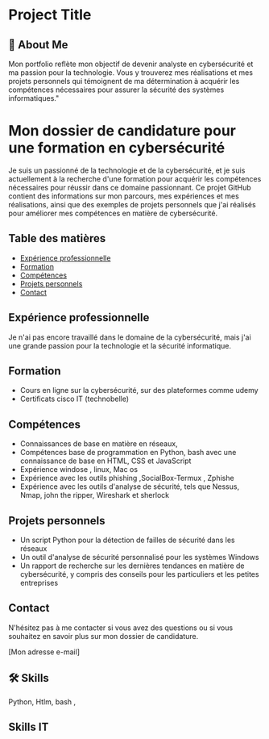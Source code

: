 

# Project Title

## 🚀 About Me
Mon portfolio reflète mon objectif de devenir analyste en cybersécurité et ma passion pour la technologie. Vous y trouverez mes réalisations et mes projets personnels qui témoignent de ma détermination à acquérir les compétences nécessaires pour assurer la sécurité des systèmes informatiques."

# Mon dossier de candidature pour une formation en cybersécurité

Je suis un passionné de la technologie et de la cybersécurité, et je suis actuellement à la recherche d'une formation pour acquérir les compétences nécessaires pour réussir dans ce domaine passionnant. Ce projet GitHub contient des informations sur mon parcours, mes expériences et mes réalisations, ainsi que des exemples de projets personnels que j'ai réalisés pour améliorer mes compétences en matière de cybersécurité.

## Table des matières

- [Expérience professionnelle](#expérience-professionnelle)
- [Formation](#formation)
- [Compétences](#compétences)
- [Projets personnels](#projets-personnels)
- [Contact](#contact)

## Expérience professionnelle

Je n'ai pas encore travaillé dans le domaine de la cybersécurité, mais j'ai une grande passion pour la technologie et la sécurité informatique.

## Formation

- Cours en ligne sur la cybersécurité, sur des plateformes comme udemy
- Certificats cisco IT (technobelle)

## Compétences

- Connaissances de base en matière en réseaux, 
- Compétences base de programmation en Python, bash  avec une connaissance de base en HTML, CSS et JavaScript
-  Expérience windose , linux, Mac os
-  Expérience avec les outils  phishing ,SocialBox-Termux , Zphishe
- Expérience avec les outils d'analyse de sécurité, tels que Nessus, Nmap, john the ripper, Wireshark et sherlock 

## Projets personnels

- Un script Python pour la détection de failles de sécurité dans les réseaux
- Un outil d'analyse de sécurité personnalisé pour les systèmes Windows
- Un rapport de recherche sur les dernières tendances en matière de cybersécurité, y compris des conseils pour les particuliers et les petites entreprises

## Contact

N'hésitez pas à me contacter si vous avez des questions ou si vous souhaitez en savoir plus sur mon dossier de candidature.

[Mon adresse e-mail]


























## 🛠 Skills
Python, Htlm, bash ,


## Skills IT













